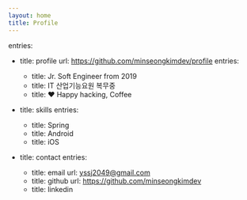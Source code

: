 ```yaml
---
layout: home
title: Profile
---
```


entries:
  - title: profile
    url: https://github.com/minseongkimdev/profile
    entries:
       - title: Jr. Soft Engineer from 2019
       - title: IT 산업기능요원 복무중
       - title: ❤️ Happy hacking, Coffee
      
   - title: skills
     entries:
       - title: Spring
       - title: Android
       - title: iOS
                
   - title: contact
     entries:
       - title: email
         url: yssj2049@gmail.com
       - title: github
         url: https://github.com/minseongkimdev
       - title: linkedin
